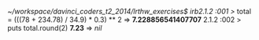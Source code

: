 *~/workspace/davinci_coders_t2_2014/lrthw_exercises$ irb2.1.2 :001 >* 
total = (((78 + 234.78) / 34.9) * 0.3) ** 2
 => **7.228856541407707**
2.1.2 :002 > puts total.round(2)
**7.23**
 => *nil*

